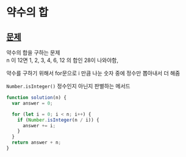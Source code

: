 # 약수의 합

## [문제](https://programmers.co.kr/learn/courses/30/lessons/12928?language=javascript)

약수의 합을 구하는 문제  
n 이 12면 1, 2, 3, 4, 6, 12 의 합인 28이 나와야함,

약수를 구하기 위해서 for문으로 i 만큼 나눈 숫자 중에
정수만 뽑아내서 더 해줌

`Number.isInteger()`
정수인지 아닌지 판별하는 메서드

```js
function solution(n) {
  var answer = 0;

  for (let i = 0; i < n; i++) {
    if (Number.isInteger(n / i)) {
      answer += i;
    }
  }
  return answer + n;
}
```
